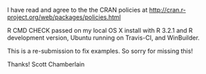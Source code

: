 I have read and agree to the the CRAN policies at 
http://cran.r-project.org/web/packages/policies.html

R CMD CHECK passed on my local OS X install with R 3.2.1 and
R development version, Ubuntu running on Travis-CI, and WinBuilder.

This is a re-submission to fix examples. So sorry for missing this!

Thanks! Scott Chamberlain
